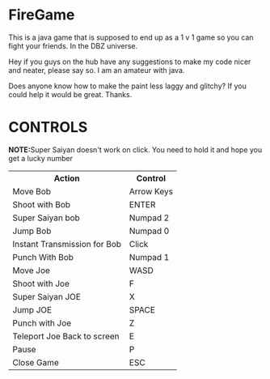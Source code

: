 # FireGame
This is a java game that is supposed to end up as a 1 v 1 game so you can fight your friends. In the DBZ universe.
<p>Hey if you guys on the hub have any suggestions to make my code nicer and neater, please say so. I am an amateur with java.</p>
<p>Does anyone know how to make the paint less laggy and glitchy? If you could help it would be great. Thanks.</p>
<h1>CONTROLS</h1>
<strong>NOTE:</strong>Super Saiyan doesn't work on click. You need to hold it and hope you get a lucky number
<table style = "width:100%;table-layout:fixed;">
<tr><th>Action</th><th>Control</th></tr>
<tr><td>Move Bob</td><td>Arrow Keys</td></tr>
<tr><td>Shoot with Bob</td><td>ENTER</td></tr>
<tr><td>Super Saiyan bob</td><td>Numpad 2</td></tr>
<tr><td>Jump Bob</td><td>Numpad 0</td></tr>
<tr><td>Instant Transmission for Bob</td><td>Click</td></tr>
<tr><td>Punch With Bob</td><td>Numpad 1</td></tr>
<tr><td>Move Joe</td><td>WASD</td></tr>
<tr><td>Shoot with Joe</td><td>F</td></tr>
<tr><td>Super Saiyan JOE</td><td>X</td></tr>
<tr><td>Jump JOE</td><td>SPACE</td></tr>
<tr><td>Punch with Joe</td><td>Z</td></tr>
<tr><td>Teleport Joe Back to screen</td><td>E</td></tr>
<tr><td>Pause</td><td>P</td></tr>
<tr><td>Close Game</td><td>ESC</td></tr>
</table>
